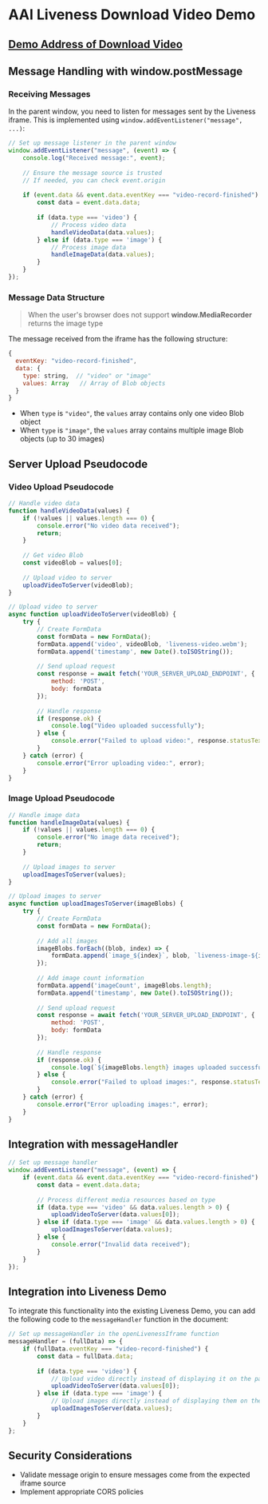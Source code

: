 # AAI Liveness Download Video Demo

## [Demo Address of Download Video](./aai-liveness-record-video/index.html)

## Message Handling with window.postMessage

### Receiving Messages

In the parent window, you need to listen for messages sent by the Liveness iframe. This is implemented using `window.addEventListener("message", ...)`:

```javascript
// Set up message listener in the parent window
window.addEventListener("message", (event) => {
    console.log("Received message:", event);
    
    // Ensure the message source is trusted
    // If needed, you can check event.origin
    
    if (event.data && event.data.eventKey === "video-record-finished") {
        const data = event.data.data;
        
        if (data.type === 'video') {
            // Process video data
            handleVideoData(data.values);
        } else if (data.type === 'image') {
            // Process image data
            handleImageData(data.values);
        }
    }
});
```

### Message Data Structure

> When the user's browser does not support **window.MediaRecorder** returns the image type

The message received from the iframe has the following structure:

```javascript
{
  eventKey: "video-record-finished",
  data: {
    type: string,  // "video" or "image"
    values: Array   // Array of Blob objects
  }
}
```

- When `type` is `"video"`, the `values` array contains only one video Blob object
- When `type` is `"image"`, the `values` array contains multiple image Blob objects (up to 30 images)

## Server Upload Pseudocode

### Video Upload Pseudocode

```javascript
// Handle video data
function handleVideoData(values) {
    if (!values || values.length === 0) {
        console.error("No video data received");
        return;
    }
    
    // Get video Blob
    const videoBlob = values[0];
    
    // Upload video to server
    uploadVideoToServer(videoBlob);
}

// Upload video to server
async function uploadVideoToServer(videoBlob) {
    try {
        // Create FormData
        const formData = new FormData();
        formData.append('video', videoBlob, 'liveness-video.webm');
        formData.append('timestamp', new Date().toISOString());
        
        // Send upload request
        const response = await fetch('YOUR_SERVER_UPLOAD_ENDPOINT', {
            method: 'POST',
            body: formData
        });
        
        // Handle response
        if (response.ok) {
            console.log("Video uploaded successfully");
        } else {
            console.error("Failed to upload video:", response.statusText);
        }
    } catch (error) {
        console.error("Error uploading video:", error);
    }
}
```

### Image Upload Pseudocode

```javascript
// Handle image data
function handleImageData(values) {
    if (!values || values.length === 0) {
        console.error("No image data received");
        return;
    }
    
    // Upload images to server
    uploadImagesToServer(values);
}

// Upload images to server
async function uploadImagesToServer(imageBlobs) {
    try {
        // Create FormData
        const formData = new FormData();
        
        // Add all images
        imageBlobs.forEach((blob, index) => {
            formData.append(`image_${index}`, blob, `liveness-image-${index}.jpg`);
        });
        
        // Add image count information
        formData.append('imageCount', imageBlobs.length);
        formData.append('timestamp', new Date().toISOString());
        
        // Send upload request
        const response = await fetch('YOUR_SERVER_UPLOAD_ENDPOINT', {
            method: 'POST',
            body: formData
        });
        
        // Handle response
        if (response.ok) {
            console.log(`${imageBlobs.length} images uploaded successfully`);
        } else {
            console.error("Failed to upload images:", response.statusText);
        }
    } catch (error) {
        console.error("Error uploading images:", error);
    }
}
```

## Integration with messageHandler

```javascript
// Set up message handler
window.addEventListener("message", (event) => {
    if (event.data && event.data.eventKey === "video-record-finished") {
        const data = event.data.data;
        
        // Process different media resources based on type
        if (data.type === 'video' && data.values.length > 0) {
            uploadVideoToServer(data.values[0]);
        } else if (data.type === 'image' && data.values.length > 0) {
            uploadImagesToServer(data.values);
        } else {
            console.error("Invalid data received");
        }
    }
});
```

## Integration into Liveness Demo

To integrate this functionality into the existing Liveness Demo, you can add the following code to the `messageHandler` function in the document:

```javascript
// Set up messageHandler in the openLivenessIframe function
messageHandler = (fullData) => {
    if (fullData.eventKey === "video-record-finished") {
        const data = fullData.data;
        
        if (data.type === 'video') {
            // Upload video directly instead of displaying it on the page
            uploadVideoToServer(data.values[0]);
        } else if (data.type === 'image') {
            // Upload images directly instead of displaying them on the page
            uploadImagesToServer(data.values);
        }
    }
};
```

## Security Considerations

- Validate message origin to ensure messages come from the expected iframe source
- Implement appropriate CORS policies